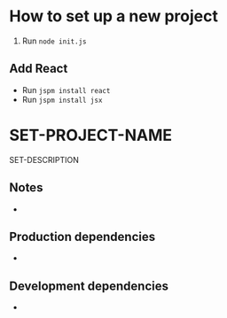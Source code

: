 How to set up a new project
===
1. Run `node init.js`

Add React
---
* Run `jspm install react`
* Run `jspm install jsx`

SET-PROJECT-NAME
===
SET-DESCRIPTION

Notes
---
* 

Production dependencies
---
* 

Development dependencies
---
* 
